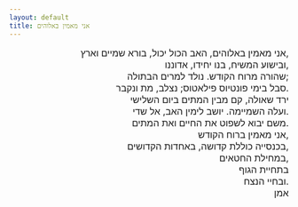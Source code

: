 ```yaml
---
layout: default
title: אני מאמין באלוהים
---
```

<div style='text-align: right'><p style='font-size: 120%'>
אני מאמין באלוהים, האב הכול יכול, בורא שמיים וארץ,<br>  
ובישוע המשיח, בנו יחידו, אדוננו,  <br>
שהורה מרוח הקודש. נולד למרים הבתולה;  <br>
סבל בימי פונטיוס פילאטוס; נצלב, מת ונקבר.  <br>
ירד שאולה, קם מבין המתים ביום השלישי  <br>
ועלה השמיימה. יושב לימין האב, אל שדי.  <br>
משם יבוא לשפוט את החיים ואת המתים.  <br>
אני מאמין ברוח הקודש,  <br>
בכנסייה כוללת קדושה, באחדות הקדושים,  <br>
במחילת החטאים,  <br>
בתחיית הגוף  <br>
ובחיי הנצח.  <br>
אמן‏  <br>
</p></div>
